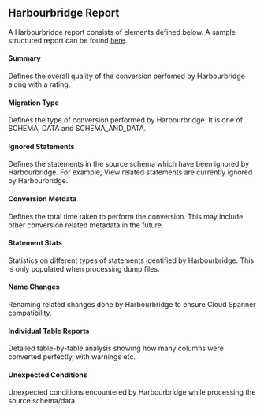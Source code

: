 ## Harbourbridge Report
A Harbourbridge report consists of elements defined below. A sample structured report can be found [here](/test_data/mysql_structured_report.json).

#### Summary
Defines the overall quality of the conversion perfomed by Harbourbridge along with a rating.

#### Migration Type
Defines the type of conversion performed by Harbourbridge. It is one of SCHEMA, DATA and SCHEMA_AND_DATA.

#### Ignored Statements
Defines the statements in the source schema which have been ignored by Harbourbridge. For example, View related statements are currently ignored by Harbourbridge.
#### Conversion Metdata
Defines the total time taken to perform the conversion. This may include other conversion related metadata in the future.

#### Statement Stats
Statistics on different types of statements identified by Harbourbridge. This is only populated when processing dump files.

#### Name Changes
Renaming related changes done by Harbourbridge to ensure Cloud Spanner compatibility.

#### Individual Table Reports
Detailed table-by-table analysis showing how many columns were converted perfectly, with warnings etc.

#### Unexpected Conditions
Unexpected conditions encountered by Harbourbridge while processing the source schema/data.

